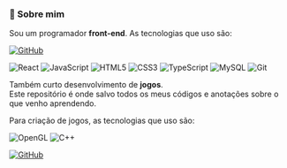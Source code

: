 ### 📌 Sobre mim

Sou um programador **front-end**. As tecnologias que uso são:

[![GitHub](https://img.shields.io/badge/GitHub-100000?style=for-the-badge&logo=github&logoColor=white)](https://github.com/W4llyson2036)

![React](https://img.shields.io/badge/React-20232A?style=for-the-badge&logo=react&logoColor=61DAFB)
![JavaScript](https://img.shields.io/badge/JavaScript-F7DF1E?style=for-the-badge&logo=javascript&logoColor=black)
![HTML5](https://img.shields.io/badge/HTML5-E34F26?style=for-the-badge&logo=html5&logoColor=white)
![CSS3](https://img.shields.io/badge/CSS3-1572B6?style=for-the-badge&logo=css3&logoColor=white)
![TypeScript](https://img.shields.io/badge/TypeScript-007ACC?style=for-the-badge&logo=typescript&logoColor=white)
![MySQL](https://img.shields.io/badge/MySQL-00000F?style=for-the-badge&logo=mysql&logoColor=white)
![Git](https://img.shields.io/badge/GIT-E44C30?style=for-the-badge&logo=git&logoColor=white)

Também curto desenvolvimento de **jogos**.  
Este repositório é onde salvo todos os meus códigos e anotações sobre o que venho aprendendo.

Para criação de jogos, as tecnologias que uso são:

![OpenGL](https://img.shields.io/badge/OpenGL-FFFFFF?style=for-the-badge&logo=opengl&logoColor=000000)
![C++](https://img.shields.io/badge/C%2B%2B-00599C?logo=c%2B%2B&logoColor=white&style=flat-square)

[![GitHub](https://img.shields.io/badge/GitHub-100000?style=for-the-badge&logo=github&logoColor=white)](https://github.com/noTies236)